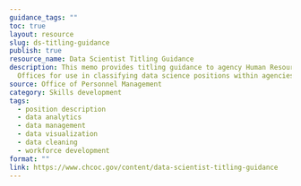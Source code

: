 ```yaml
---
guidance_tags: ""
toc: true
layout: resource
slug: ds-titling-guidance
publish: true
resource_name: Data Scientist Titling Guidance
description: This memo provides titling guidance to agency Human Resources
  Offices for use in classifying data science positions within agencies.
source: Office of Personnel Management
category: Skills development
tags:
  - position description
  - data analytics
  - data management
  - data visualization
  - data cleaning
  - workforce development
format: ""
link: https://www.chcoc.gov/content/data-scientist-titling-guidance
---
```

